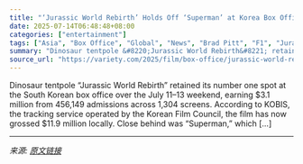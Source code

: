 ```yaml
---
title: "‘Jurassic World Rebirth’ Holds Off ‘Superman’ at Korea Box Office"
date: 2025-07-14T06:48:48+08:00
categories: ["entertainment"]
tags: ["Asia", "Box Office", "Global", "News", "Brad Pitt", "F1", "Jurassic World Rebirth", "Superman"]
summary: "Dinosaur tentpole &#8220;Jurassic World Rebirth&#8221; retained its number one spot at the South Korean box office over the July 11–13 weekend, earning $3.1 million from 456,149 admissions across 1,30"
source_url: "https://variety.com/2025/film/box-office/jurassic-world-rebirth-superman-korea-box-office-1236459347/"
---
```


Dinosaur tentpole &#8220;Jurassic World Rebirth&#8221; retained its number one spot at the South Korean box office over the July 11–13 weekend, earning $3.1 million from 456,149 admissions across 1,304 screens. According to KOBIS, the tracking service operated by the Korean Film Council, the film has now grossed $11.9 million locally. Close behind was &#8220;Superman,&#8221; which [&#8230;]

---

*来源: [原文链接](https://variety.com/2025/film/box-office/jurassic-world-rebirth-superman-korea-box-office-1236459347/)*
